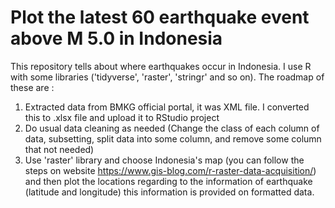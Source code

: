 # Plot the latest 60 earthquake event above M 5.0 in Indonesia
This repository tells about where earthquakes occur in Indonesia. I use R with some libraries ('tidyverse', 'raster', 'stringr' and so on). The roadmap of these are : 

1. Extracted data from BMKG official portal, it was XML file. I converted this to .xlsx file and upload it to RStudio project
2. Do usual data cleaning as needed (Change the class of each column of data, subsetting, split data into some column, and remove some column that not needed)
3. Use 'raster' library and choose Indonesia's map (you can follow the steps on website https://www.gis-blog.com/r-raster-data-acquisition/) and then plot the locations regarding to the information of earthquake (latitude and longitude) this information is provided on formatted data.  

